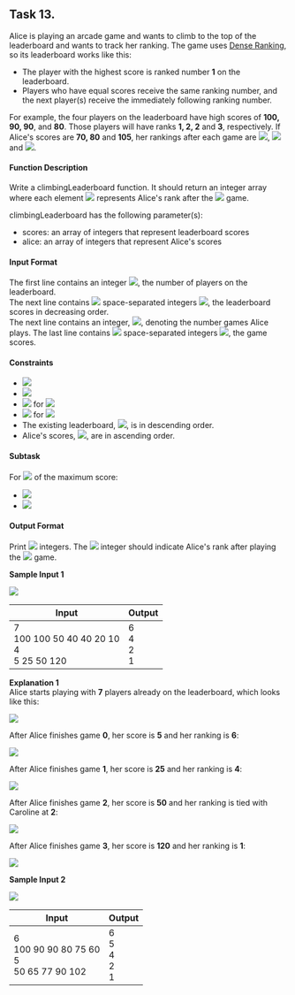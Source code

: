 ## Task 13.

Alice is playing an arcade game and wants to climb to the top of the leaderboard and wants to track her ranking. The game uses [Dense Ranking](https://en.wikipedia.org/wiki/Ranking#Dense_ranking_.28.221223.22_ranking.29), so its leaderboard works like this:
- The player with the highest score is ranked number **1** on the leaderboard.
- Players who have equal scores receive the same ranking number, and the next player(s) receive the immediately following ranking number.

For example, the four players on the leaderboard have high scores of **100, 90, 90**, and **80**. Those players will have ranks **1, 2, 2** and **3**, respectively. If Alice's scores are **70, 80** and **105**, her rankings after each game are <img src="https://latex.codecogs.com/svg.latex?\Large&space;4^{th}">, <img src="https://latex.codecogs.com/svg.latex?\Large&space;3^{rd}"> and <img src="https://latex.codecogs.com/svg.latex?\Large&space;1^{st}">.

#### Function Description

Write a climbingLeaderboard function. It should return an integer array where each element <img src="https://latex.codecogs.com/svg.latex?\Large&space;res[j]"> represents Alice's rank after the <img src="https://latex.codecogs.com/svg.latex?\Large&space;j^{th}"> game.

climbingLeaderboard has the following parameter(s):
- scores: an array of integers that represent leaderboard scores
- alice: an array of integers that represent Alice's scores

#### Input Format

The first line contains an integer <img src="https://latex.codecogs.com/svg.latex?\Large&space;n">, the number of players on the leaderboard.<br>
The next line contains <img src="https://latex.codecogs.com/svg.latex?\Large&space;n"> space-separated integers <img src="https://latex.codecogs.com/svg.latex?\Large&space;scores[i]">, the leaderboard scores in decreasing order.<br>
The next line contains an integer, <img src="https://latex.codecogs.com/svg.latex?\Large&space;m">, denoting the number games Alice plays.
The last line contains <img src="https://latex.codecogs.com/svg.latex?\Large&space;m"> space-separated integers <img src="https://latex.codecogs.com/svg.latex?\Large&space;alice[j]">, the game scores.

#### Constraints
- <img src="https://latex.codecogs.com/svg.latex?\Large&space;1\le{n}\le{2\times}10^5"><br>
- <img src="https://latex.codecogs.com/svg.latex?\Large&space;1\le{m}\le{2\times}10^5"><br>
- <img src="https://latex.codecogs.com/svg.latex?\Large&space;0\le{scores[i]}\le{10^9}"> for <img src="https://latex.codecogs.com/svg.latex?\Large&space;0\le{i}\le{n}"><br>
- <img src="https://latex.codecogs.com/svg.latex?\Large&space;0\le{alice[i]}\le{10^9}"> for <img src="https://latex.codecogs.com/svg.latex?\Large&space;0\le{j}\le{m}"><br>
- The existing leaderboard, <img src="https://latex.codecogs.com/svg.latex?\Large&space;scores">, is in descending order.
- Alice's scores, <img src="https://latex.codecogs.com/svg.latex?\Large&space;alice">, are in ascending order.

#### Subtask
For <img src="https://latex.codecogs.com/svg.latex?\Large&space;60%"> of the maximum score:
- <img src="https://latex.codecogs.com/svg.latex?\Large&space;1\le{n}\le{200}">
- <img src="https://latex.codecogs.com/svg.latex?\Large&space;1\le{m}\le{200}">

#### Output Format

Print <img src="https://latex.codecogs.com/svg.latex?\Large&space;m"> integers. The <img src="https://latex.codecogs.com/svg.latex?\Large&space;j^{th}"> integer should indicate Alice's rank after playing the <img src="https://latex.codecogs.com/svg.latex?\Large&space;j^{th}"> game.

**Sample Input 1**

![](https://github.com/andy489/Data_Structures_and_Algorithms_CPP/blob/master/assets/Alice%2001.png)

Input|Output
-|-
7<br>100 100 50 40 40 20 10<br>4<br>5 25 50 120|6<br>4<br>2<br>1

**Explanation 1**<br> Alice starts playing with **7** players already on the leaderboard, which looks like this:

![](https://github.com/andy489/Data_Structures_and_Algorithms_CPP/blob/master/assets/Alice%2002.png)

After Alice finishes game **0**, her score is **5** and her ranking is **6**:

![](https://github.com/andy489/Data_Structures_and_Algorithms_CPP/blob/master/assets/Alice%2003.png)

After Alice finishes game **1**, her score is **25** and her ranking is **4**:

![](https://github.com/andy489/Data_Structures_and_Algorithms_CPP/blob/master/assets/Alice%2004.png)

After Alice finishes game **2**, her score is **50** and her ranking is tied with Caroline at **2**:

![](https://github.com/andy489/Data_Structures_and_Algorithms_CPP/blob/master/assets/Alice%2005.png)

After Alice finishes game **3**, her score is **120** and her ranking is **1**:

![](https://github.com/andy489/Data_Structures_and_Algorithms_CPP/blob/master/assets/Alice%2006.png)

**Sample Input 2**

![](https://github.com/andy489/Data_Structures_and_Algorithms_CPP/blob/master/assets/Alice%2007.png)

Input|Output
-|-
6<br>100 90 90 80 75 60<br>5<br>50 65 77 90 102|6<br>5<br>4<br>2<br>1
